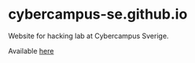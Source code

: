 # cybercampus-se.github.io

Website for hacking lab at Cybercampus Sverige.

Available [here](https://lab.cybercampus.se)

